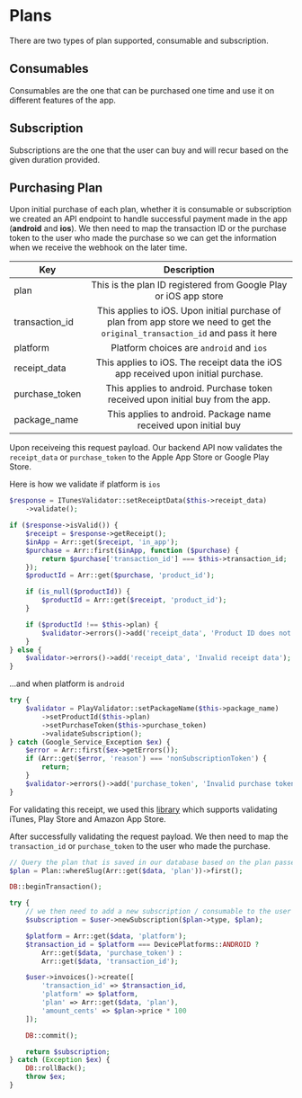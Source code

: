 # Plans

There are two types of plan supported, consumable and subscription.

## Consumables

Consumables are the one that can be purchased one time and use it on different features of the app.

## Subscription

Subscriptions are the one that the user can buy and will recur based on the given duration provided.

## Purchasing Plan

Upon initial purchase of each plan, whether it is consumable or subscription we created an API endpoint to handle successful payment made in the app (**android** and **ios**). We then need to map the transaction ID or the purchase token to the user who made the purchase so we can get the information when we receive the webhook on the later time.

| Key               | Description
| ----------------- |:-------------:|
| plan              | This is the plan ID registered from Google Play or iOS app store |
| transaction_id    | This applies to iOS. Upon initial purchase of plan from app store we need to get the `original_transaction_id` and pass it here      |
| platform          | Platform choices are `android` and `ios`      |
| receipt_data      | This applies to iOS. The receipt data the iOS app received upon initial purchase.      |
| purchase_token    | This applies to android. Purchase token received upon initial buy from the app.      |
| package_name      | This applies to android. Package name received upon initial buy      |

Upon receiveing this request payload. Our backend API now validates the `receipt_data` or `purchase_token` to the Apple App Store or Google Play Store.

Here is how we validate if platform is `ios`

``` php
$response = ITunesValidator::setReceiptData($this->receipt_data)
    ->validate();

if ($response->isValid()) {
    $receipt = $response->getReceipt();
    $inApp = Arr::get($receipt, 'in_app');
    $purchase = Arr::first($inApp, function ($purchase) {
        return $purchase['transaction_id'] === $this->transaction_id;
    });
    $productId = Arr::get($purchase, 'product_id');

    if (is_null($productId)) {
        $productId = Arr::get($receipt, 'product_id');
    }

    if ($productId !== $this->plan) {
        $validator->errors()->add('receipt_data', 'Product ID does not match the plan');
    }
} else {
    $validator->errors()->add('receipt_data', 'Invalid receipt data');
}
```

...and when platform is `android`

``` php
try {
    $validator = PlayValidator::setPackageName($this->package_name)
        ->setProductId($this->plan)
        ->setPurchaseToken($this->purchase_token)
        ->validateSubscription();
} catch (Google_Service_Exception $ex) {
    $error = Arr::first($ex->getErrors());
    if (Arr::get($error, 'reason') === 'nonSubscriptionToken') {
        return;
    }
    $validator->errors()->add('purchase_token', 'Invalid purchase token');
}
```

For validating this receipt, we used this [library](https://github.com/aporat/store-receipt-validator/blob/master/README.md) which supports validating iTunes, Play Store and Amazon App Store.

After successfully validating the request payload. We then need to map the `transaction_id` or `purchase_token` to the user who made the purchase.

``` php
// Query the plan that is saved in our database based on the plan passed 
$plan = Plan::whereSlug(Arr::get($data, 'plan'))->first();

DB::beginTransaction();

try {
    // we then need to add a new subscription / consumable to the user
    $subscription = $user->newSubscription($plan->type, $plan);

    $platform = Arr::get($data, 'platform');
    $transaction_id = $platform === DevicePlatforms::ANDROID ?
        Arr::get($data, 'purchase_token') :
        Arr::get($data, 'transaction_id');

    $user->invoices()->create([
        'transaction_id' => $transaction_id,
        'platform' => $platform,
        'plan' => Arr::get($data, 'plan'),
        'amount_cents' => $plan->price * 100
    ]);

    DB::commit();

    return $subscription;
} catch (Exception $ex) {
    DB::rollBack();
    throw $ex;
}
```